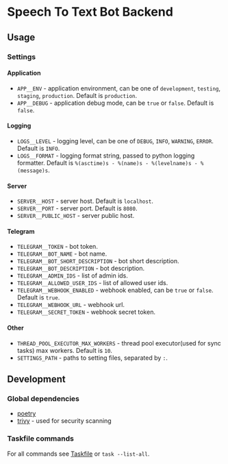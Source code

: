 # Speech To Text Bot Backend

## Usage

### Settings

#### Application

- `APP__ENV` - application environment, can be one of `development`, `testing`, `staging`, `production`. Default is `production`.
- `APP__DEBUG` - application debug mode, can be `true` or `false`. Default is `false`.

#### Logging

- `LOGS__LEVEL` - logging level, can be one of `DEBUG`, `INFO`, `WARNING`, `ERROR`. Default is `INFO`.
- `LOGS__FORMAT` - logging format string, passed to python logging formatter. Default is `%(asctime)s - %(name)s - %(levelname)s - %(message)s`.

#### Server

- `SERVER__HOST` - server host. Default is `localhost`.
- `SERVER__PORT` - server port. Default is `8080`.
- `SERVER__PUBLIC_HOST` - server public host.

#### Telegram

- `TELEGRAM__TOKEN` - bot token.
- `TELEGRAM__BOT_NAME` - bot name.
- `TELEGRAM__BOT_SHORT_DESCRIPTION` - bot short description.
- `TELEGRAM__BOT_DESCRIPTION` - bot description.
- `TELEGRAM__ADMIN_IDS` - list of admin ids.
- `TELEGRAM__ALLOWED_USER_IDS` - list of allowed user ids.
- `TELEGRAM__WEBHOOK_ENABLED` - webhook enabled, can be `true` or `false`. Default is `true`.
- `TELEGRAM__WEBHOOK_URL` - webhook url.
- `TELEGRAM__SECRET_TOKEN` - webhook secret token.

#### Other

- `THREAD_POOL_EXECUTOR_MAX_WORKERS` - thread pool executor(used for sync tasks) max workers. Default is `10`.
- `SETTINGS_PATH` - paths to setting files, separated by `:`.

## Development

### Global dependencies

- [poetry](https://python-poetry.org/docs/#installation)
- [trivy](https://trivy.dev/latest/getting-started/installation/) - used for security scanning

### Taskfile commands

For all commands see [Taskfile](Taskfile.yaml) or `task --list-all`.
